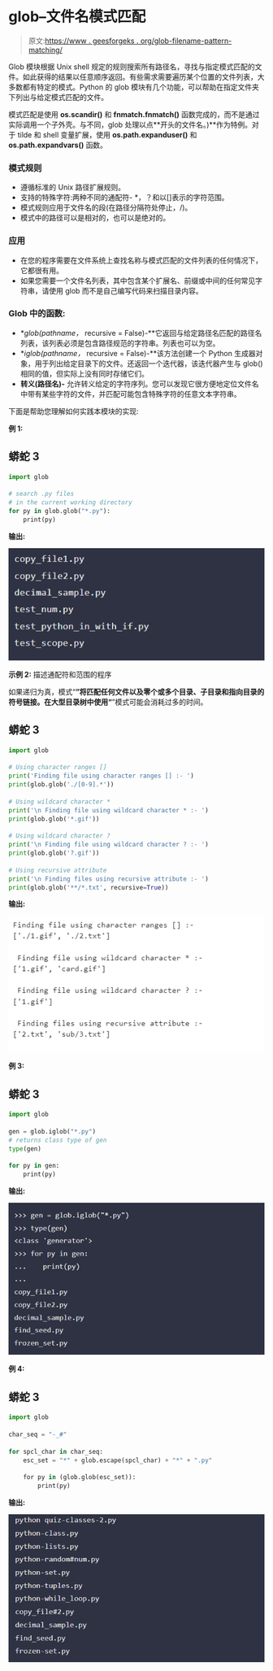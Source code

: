 # glob–文件名模式匹配

> 原文:[https://www . geesforgeks . org/glob-filename-pattern-matching/](https://www.geeksforgeeks.org/glob-filename-pattern-matching/)

Glob 模块根据 Unix shell 规定的规则搜索所有路径名，寻找与指定模式匹配的文件。如此获得的结果以任意顺序返回。有些需求需要遍历某个位置的文件列表，大多数都有特定的模式。Python 的 glob 模块有几个功能，可以帮助在指定文件夹下列出与给定模式匹配的文件。

模式匹配是使用 **os.scandir()** 和 **fnmatch.fnmatch()** 函数完成的，而不是通过实际调用一个子外壳。与不同，glob 处理以点**开头的文件名。)**作为特例。对于 tilde 和 shell 变量扩展，使用 **os.path.expanduser()** 和 **os.path.expandvars()** 函数。

### **模式规则**

*   遵循标准的 Unix 路径扩展规则。
*   支持的特殊字符:两种不同的通配符- *，？和以[]表示的字符范围。
*   模式规则应用于文件名的段(在路径分隔符处停止，/)。
*   模式中的路径可以是相对的，也可以是绝对的。

### 应用

*   在您的程序需要在文件系统上查找名称与模式匹配的文件列表的任何情况下，它都很有用。
*   如果您需要一个文件名列表，其中包含某个扩展名、前缀或中间的任何常见字符串，请使用 glob 而不是自己编写代码来扫描目录内容。

### Glob 中的函数:

*   **glob(pathname，* recursive = False)-**它返回与给定路径名匹配的路径名列表，该列表必须是包含路径规范的字符串。列表也可以为空。
*   **iglob(pathname，* recursive = False)-**该方法创建一个 Python 生成器对象，用于列出给定目录下的文件。还返回一个迭代器，该迭代器产生与 glob()相同的值，但实际上没有同时存储它们。
*   **转义(路径名)-** 允许转义给定的字符序列。您可以发现它很方便地定位文件名中带有某些字符的文件，并匹配可能包含特殊字符的任意文本字符串。

下面是帮助您理解如何实践本模块的实现:

**例 1:**

## 蟒蛇 3

```py
import glob

# search .py files
# in the current working directory
for py in glob.glob("*.py"):
    print(py)
```

**输出:**

![](img/fef5150648af69f25db7533ce593fe0e.png)

**示例 2:** 描述通配符和范围的程序

如果递归为真，模式“**”将匹配任何文件以及零个或多个目录、子目录和指向目录的符号链接。在大型目录树中使用“**”模式可能会消耗过多的时间。

## 蟒蛇 3

```py
import glob

# Using character ranges []
print('Finding file using character ranges [] :- ')
print(glob.glob('./[0-9].*'))

# Using wildcard character *
print('\n Finding file using wildcard character * :- ')
print(glob.glob('*.gif'))

# Using wildcard character ?
print('\n Finding file using wildcard character ? :- ')
print(glob.glob('?.gif'))

# Using recursive attribute
print('\n Finding files using recursive attribute :- ')
print(glob.glob('**/*.txt', recursive=True))
```

**输出:**

![](img/8ce2b9b04ba55a36672808d19f28f6c9.png)

**例 3:**

## 蟒蛇 3

```py
import glob

gen = glob.iglob("*.py")
# returns class type of gen
type(gen)

for py in gen:
    print(py)
```

**输出:**

![](img/d541563bde876a44ca1bcf72a85a305c.png)

**例 4:**

## 蟒蛇 3

```py
import glob

char_seq = "-_#"

for spcl_char in char_seq:
    esc_set = "*" + glob.escape(spcl_char) + "*" + ".py"

    for py in (glob.glob(esc_set)):
        print(py)
```

**输出:**

![](img/23517ff8eb9c55e9b8fae9712bc86d15.png)